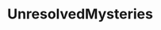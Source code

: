 ---
title: UnresolvedMysteries
crosslinks:
- youtubefactsbot
- EARONS
- AskReddit
- IAmA
- UnsolvedMysteries
- TrueCrimeDiscussion
- serialkillers
- LetsNotMeet
- gratefuldoe
- CrimeScene
- SwordAndScale
- RBI
- truecrimereview
- conspiracy
- mauramurray
- JonBenetRamsey
- JonBenet
- nosleep
- CaseyAnthony
- bestof
---